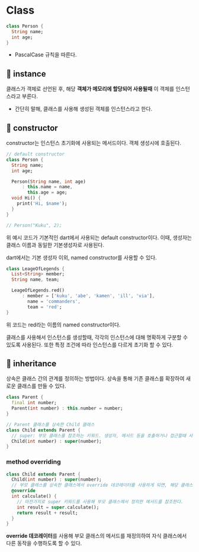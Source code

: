 # Class

```dart
class Person {
  String name;
  int age;
}
```

- PascalCase 규칙을 따른다.

## 📌 instance

클래스가 객체로 선언된 후, 해당 **객체가 메모리에 할당되어 사용될때** 이 객체를 인스턴스라고 부른다.

- 간단히 말해, 클래스를 사용해 생성된 객체를 인스턴스라고 한다.

## 📌 constructor

constructor는 인스턴스 초기화에 사용되는 메서드이다. 객체 생성시에 호출된다.

```dart
// default constructor
class Person {
  String name;
  int age;

  Person(String name, int age)
      : this.name = name,
        this.age = age;
  void Hi() {
    print('Hi, $name');
  }
}

// Person("Kuku", 2);
```

위 예시 코드가 기본적인 dart에서 사용되는 default constructor이다.
이때, 생성자는 클래스 이름과 동일한 기본생성자로 사용된다.

dart에서는 기본 생성자 이외, named constructor를 사용할 수 있다.

```dart
class LeageOfLegends {
  List<String> member;
  String name, team;

  LeageOfLegends.red()
      : member = ['kuku', 'abe', 'kamen', 'ill', 'via'],
        name = 'commanders',
        team = 'red';
}
```

위 코드는 red라는 이름의 named constructor이다.

클래스를 사용해서 인스턴스를 생성할때, 각각의 인스턴스에 대해 명확하게 구분할 수 있도록 사용된다.
또한 특정 조건에 따라 인스턴스를 다르게 초기화 할 수 있다.

## 📌 inheritance

상속은 클래스 간의 관계를 정의하는 방법이다. 상속을 통해 기존 클래스를 확장하여 새로운 클래스를 만들 수 있다.

```dart
class Parent {
  final int number;
  Parent(int number) : this.number = number;
}

// Parent 클래스를 상속한 Child 클래스
class Child extends Parent {
  // super: 부모 클래스를 참조하는 키워드. 생성자, 메서드 등을 호출하거나 접근할때 사용된다.
  Child(int number) : super(number);
}
```

### method overriding

```dart
class Child extends Parent {
  Child(int number) : super(number);
  // 부모 클래스를 상속한 클래스에서 override 데코레이터를 사용하게 되면, 해당 클래스에서 메서드에 대해 덮어쓰기를 할 수 있게 된다.
  @override
  int calculate() {
    // 마찬가지로 super 키워드를 사용해 부모 클래스에서 정의한 메서드를 참조한다.
    int result = super.calculate();
    return result + result;
  }
}
```

**override 데코레이터**를 사용해 부모 클래스의 메서드를 재정의하여 자식 클래스에서 다른 동작을 수행하도록 할 수 있다.
